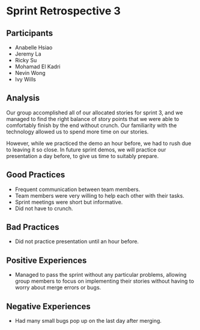 # Sprint Retrospective 3

## Participants
- Anabelle Hsiao
- Jeremy La
- Ricky Su
- Mohamad El Kadri
- Nevin Wong
- Ivy Wills

## Analysis

Our group accomplished all of our allocated stories for sprint 3, and we managed to find the right balance of story points that we were able to comfortably finish by the end without crunch. Our familiarity with the technology allowed us to spend more time on our stories.

However, while we practiced the demo an hour before, we had to rush due to leaving it so close. In future sprint demos, we will practice our presentation a day before, to give us time to suitably prepare.

## Good Practices
- Frequent communication between team members.
- Team members were very willing to help each other with their tasks.
- Sprint meetings were short but informative.
- Did not have to crunch.

## Bad Practices
- Did not practice presentation until an hour before.

## Positive Experiences
- Managed to pass the sprint without any particular problems, allowing group members to focus on implementing their stories without having to worry about merge errors or bugs.

## Negative Experiences
- Had many small bugs pop up on the last day after merging.
